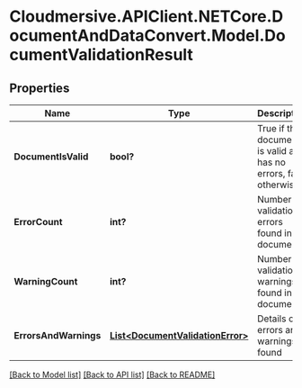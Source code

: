 # Cloudmersive.APIClient.NETCore.DocumentAndDataConvert.Model.DocumentValidationResult
## Properties

Name | Type | Description | Notes
------------ | ------------- | ------------- | -------------
**DocumentIsValid** | **bool?** | True if the document is valid and has no errors, false otherwise | [optional] 
**ErrorCount** | **int?** | Number of validation errors found in the document | [optional] 
**WarningCount** | **int?** | Number of validation warnings found in the document | [optional] 
**ErrorsAndWarnings** | [**List&lt;DocumentValidationError&gt;**](DocumentValidationError.md) | Details of errors and warnings found | [optional] 

[[Back to Model list]](../README.md#documentation-for-models) [[Back to API list]](../README.md#documentation-for-api-endpoints) [[Back to README]](../README.md)

